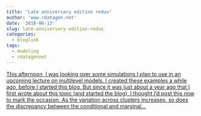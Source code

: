 ```yaml
---
title: "Late anniversary edition redux"
author: 'www.rdatagen.net'
date: '2018-06-13'
slug: late-anniversary-edition-redux
categories:
  - bloglink
tags:
  - modeling
  - rdatagennet
---
```


[This afternoon, I was looking over some simulations I plan to use in an upcoming lecture on multilevel models. I created these examples a while ago, before I started this blog. But since it was just about a year ago that I first wrote about this topic (and started the blog), I thought I’d post this now to mark the occasion. As the variation across clusters increases, so does the discrepancy between the conditional and marginal...<click to read more>](https://www.rdatagen.net/post/mixed-effect-models-vs-gee/)

